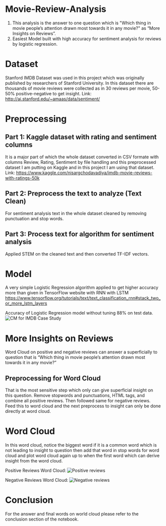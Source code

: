 # Movie-Review-Analysis
1. This analysis is the answer to one question which is 
"Which thing in movie people’s attention drawn most towards it in any movie?" as “More Insights on Reviews”.
2. Easiest Model built with high accuracy for sentiment analysis for reviews by logistic regression.

# Dataset
Stanford IMDB Dataset was used in this project which was originally published by researchers of Stanford University. 
In this dataset there are thousands of movie reviews were collected as in 30 reviews per movie, 50-50% positive-negative to get insight.
Link: http://ai.stanford.edu/~amaas/data/sentiment/

# Preprocessing
## Part 1: Kaggle dataset with rating and sentiment columns 
It is a major part of which the whole dataset converted in CSV formate with columns Review, Rating, Sentiment by file handling and this preprocessed dataset I am putting on Kaggle and in this project I am using that dataset.
Link:
https://www.kaggle.com/nisargchodavadiya/imdb-movie-reviews-with-ratings-50k
## Part 2: Preprocess the text to analyze (Text Clean)
For sentiment analysis text in the whole dataset cleaned by removing punctuation and stop words.
## Part 3: Process text for algorithm for sentiment analysis
Applied STEM on the cleaned text and then converted TF-IDF vectors.

# Model
A very simple Logistic Regression algorithm applied to get higher accuracy more than given in TensorFlow website with RNN with LSTM https://www.tensorflow.org/tutorials/text/text_classification_rnn#stack_two_or_more_lstm_layers

Accuracy of Logistic Regression model without tuning 88% on test data. 
![CM for IMDB Case Study](https://user-images.githubusercontent.com/75474944/117927560-fe7a9c00-b317-11eb-99bb-a8b0ece54aa7.png)

# More Insights on Reviews
Word Cloud on positive and negative reviews can answer a superficially to question that is “Which thing in movie people’s attention drawn most towards it in any movie?”

## Preprocessing for Word Cloud
That is the most sensitive step which only can give superficial insight on this question.
Remove stopwords and punctuations, HTML tags, and combine all positive reviews. Then followed same for negative reviews.
Feed this to word cloud and the next preprocess to insight can only be done directly at word cloud.
 
# Word Cloud
In this word cloud, notice the biggest word if it is a common word which is not leading to insight to question then add that word in stop words for word cloud and plot word cloud again up to when the first word which can derive insight from the word cloud.

Positive Reviews Word Cloud:
![Positive reviews](https://user-images.githubusercontent.com/75474944/117929690-b90b9e00-b31a-11eb-9cd5-b262cdd442ee.png)

Negative Reviews Word Cloud:
![Negative reviews](https://user-images.githubusercontent.com/75474944/117929702-bc068e80-b31a-11eb-84df-42cb8c7782d7.png)

# Conclusion
For the answer and final words on world cloud please refer to the conclusion section of the notebook.
